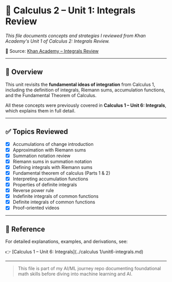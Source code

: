 # 📘 Calculus 2 – Unit 1: Integrals Review

*This file documents concepts and strategies I reviewed from Khan Academy's Unit 1 of Calculus 2: Integrals Review.*

🔗 Source: [Khan Academy – Integrals Review](https://www.khanacademy.org/math/calculus-2/cs2-integrals-review)

---

## 📌 Overview

This unit revisits the **fundamental ideas of integration** from Calculus 1, including the definition of integrals, Riemann sums, accumulation functions, and the Fundamental Theorem of Calculus.

All these concepts were previously covered in **Calculus 1 – Unit 6: Integrals**, which explains them in full detail.

---

## ✅ Topics Reviewed

* [x] Accumulations of change introduction  
* [x] Approximation with Riemann sums  
* [x] Summation notation review  
* [x] Riemann sums in summation notation  
* [x] Defining integrals with Riemann sums  
* [x] Fundamental theorem of calculus (Parts 1 & 2)  
* [x] Interpreting accumulation functions  
* [x] Properties of definite integrals  
* [x] Reverse power rule  
* [x] Indefinite integrals of common functions  
* [x] Definite integrals of common functions  
* [x] Proof-oriented videos  

---

## 🔗 Reference

For detailed explanations, examples, and derivations, see:

👉 [Calculus 1 – Unit 6: Integrals](../calculus 1/unit6-integrals.md)

---

> This file is part of my AI/ML journey repo documenting foundational math skills before diving into machine learning and AI.

